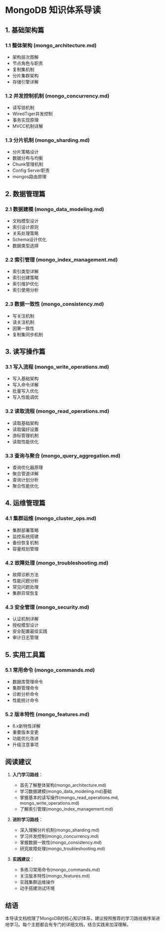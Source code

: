 # MongoDB 知识体系导读

## 1. 基础架构篇
### 1.1 整体架构 (mongo_architecture.md)
- 架构层次图解
- 节点角色与职责
- 复制集机制
- 分片集群架构
- 存储引擎详解

### 1.2 并发控制机制 (mongo_concurrency.md)
- 读写锁机制
- WiredTiger并发控制
- 事务实现原理
- MVCC机制详解

### 1.3 分片机制 (mongo_sharding.md)
- 分片策略设计
- 数据分布与均衡
- Chunk管理机制
- Config Server职责
- mongos路由原理

## 2. 数据管理篇
### 2.1 数据建模 (mongo_data_modeling.md)
- 文档模型设计
- 索引设计原则
- 关系处理策略
- Schema设计优化
- 数据类型选择

### 2.2 索引管理 (mongo_index_management.md)
- 索引类型详解
- 索引创建策略
- 索引维护优化
- 索引使用分析

### 2.3 数据一致性 (mongo_consistency.md)
- 写关注机制
- 读关注机制
- 因果一致性
- 复制集同步机制

## 3. 读写操作篇
### 3.1 写入流程 (mongo_write_operations.md)
- 写入基础架构
- 写入命令详解
- 批量写入优化
- 写入性能调优

### 3.2 读取流程 (mongo_read_operations.md)
- 读取基础架构
- 读取偏好设置
- 游标管理机制
- 读取性能优化

### 3.3 查询与聚合 (mongo_query_aggregation.md)
- 查询优化器原理
- 聚合管道详解
- 查询计划分析
- 聚合性能优化

## 4. 运维管理篇
### 4.1 集群运维 (mongo_cluster_ops.md)
- 集群部署策略
- 监控系统搭建
- 备份恢复机制
- 容量规划管理

### 4.2 故障处理 (mongo_troubleshooting.md)
- 故障诊断方法
- 性能问题分析
- 常见问题处理
- 集群异常恢复

### 4.3 安全管理 (mongo_security.md)
- 认证机制详解
- 授权模型设计
- 安全配置最佳实践
- 审计日志管理

## 5. 实用工具篇
### 5.1 常用命令 (mongo_commands.md)
- 数据库管理命令
- 集群管理命令
- 诊断分析命令
- 性能统计命令

### 5.2 版本特性 (mongo_features.md)
- 6.x新特性详解
- 重要版本变更
- 功能优化改进
- 升级注意事项

## 阅读建议

1. **入门学习路线**：
   - 首先了解整体架构(mongo_architecture.md)
   - 学习数据建模(mongo_data_modeling.md)基础
   - 掌握基本的读写操作(mongo_read_operations.md, mongo_write_operations.md)
   - 了解索引管理(mongo_index_management.md)

2. **进阶学习路线**：
   - 深入理解分片机制(mongo_sharding.md)
   - 学习并发控制(mongo_concurrency.md)
   - 掌握数据一致性(mongo_consistency.md)
   - 研究故障处理(mongo_troubleshooting.md)

3. **实践建议**：
   - 多练习常用命令(mongo_commands.md)
   - 关注版本特性(mongo_features.md)
   - 实践集群运维操作
   - 动手搭建测试环境

## 结语

本导读文档梳理了MongoDB的核心知识体系，建议按照推荐的学习路线循序渐进地学习。每个主题都会有专门的详细文档，结合实践来加深理解。